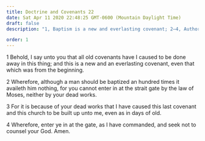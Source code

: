 ```yaml
---
title: Doctrine and Covenants 22
date: Sat Apr 11 2020 22:48:25 GMT-0600 (Mountain Daylight Time)
draft: false
description: "1, Baptism is a new and everlasting covenant; 2–4, Authoritative baptism is required."

order: 1
---
```

    
1 Behold, I say unto you that all old covenants have I caused to be done away in this thing; and this is a new and an everlasting covenant, even that which was from the beginning.

2 Wherefore, although a man should be baptized an hundred times it availeth him nothing, for you cannot enter in at the strait gate by the law of Moses, neither by your dead works.

3 For it is because of your dead works that I have caused this last covenant and this church to be built up unto me, even as in days of old.

4 Wherefore, enter ye in at the gate, as I have commanded, and seek not to counsel your God. Amen.
